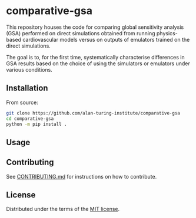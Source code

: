 # comparative-gsa

This repository houses the code for comparing global sensitivity analysis (GSA) performed on direct simulations obtained from running physics-based cardiovascular models versus on outputs of emulators trained on the direct simulations.

The goal is to, for the first time, systematically characterise differences in GSA results based on the choice of using the simulators or emulators under various conditions.

## Installation

From source:
```bash
git clone https://github.com/alan-turing-institute/comparative-gsa
cd comparative-gsa
python -m pip install .
```

## Usage


## Contributing

See [CONTRIBUTING.md](CONTRIBUTING.md) for instructions on how to contribute.

## License

Distributed under the terms of the [MIT license](LICENSE).


<!-- prettier-ignore-start -->
[actions-badge]:            https://github.com/alan-turing-institute/comparative-gsa/workflows/CI/badge.svg
[actions-link]:             https://github.com/alan-turing-institute/comparative-gsa/actions
[pypi-link]:                https://pypi.org/project/comparative-gsa/
[pypi-platforms]:           https://img.shields.io/pypi/pyversions/comparative-gsa
[pypi-version]:             https://img.shields.io/pypi/v/comparative-gsa
<!-- prettier-ignore-end -->

